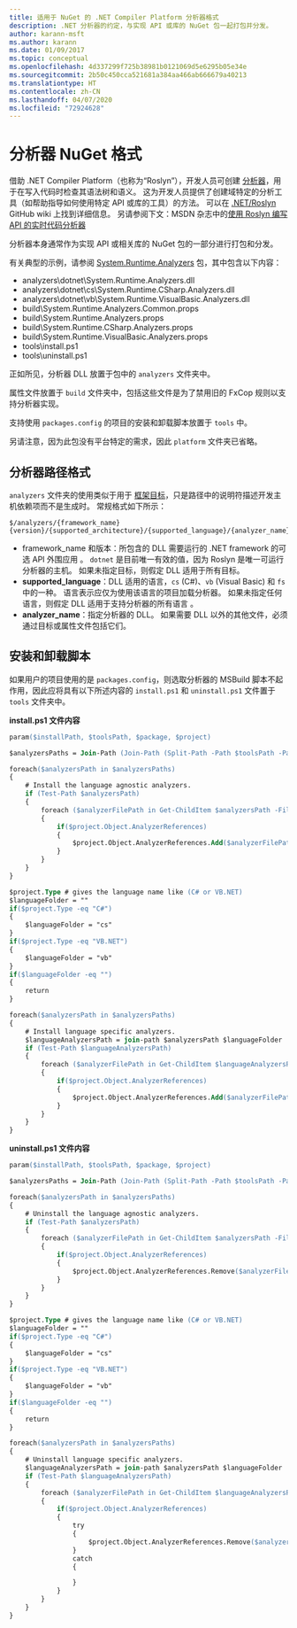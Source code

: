```yaml
---
title: 适用于 NuGet 的 .NET Compiler Platform 分析器格式
description: .NET 分析器的约定，与实现 API 或库的 NuGet 包一起打包并分发。
author: karann-msft
ms.author: karann
ms.date: 01/09/2017
ms.topic: conceptual
ms.openlocfilehash: 4d337299f725b38981b0121069d5e6295b05e34e
ms.sourcegitcommit: 2b50c450cca521681a384aa466ab666679a40213
ms.translationtype: HT
ms.contentlocale: zh-CN
ms.lasthandoff: 04/07/2020
ms.locfileid: "72924628"
---
```

# <a name="analyzer-nuget-formats"></a>分析器 NuGet 格式

借助 .NET Compiler Platform（也称为“Roslyn”），开发人员可创建 [分析器](https://github.com/dotnet/roslyn/wiki/How-To-Write-a-C%23-Analyzer-and-Code-Fix)，用于在写入代码时检查其语法树和语义。 这为开发人员提供了创建域特定的分析工具（如帮助指导如何使用特定 API 或库的工具）的方法。 可以在 [.NET/Roslyn](https://github.com/dotnet/roslyn/wiki) GitHub wiki 上找到详细信息。 另请参阅下文：MSDN 杂志中的[使用 Roslyn 编写 API 的实时代码分析器](https://msdn.microsoft.com/magazine/dn879356.aspx)

分析器本身通常作为实现 API 或相关库的 NuGet 包的一部分进行打包和分发。

有关典型的示例，请参阅 [System.Runtime.Analyzers](https://www.nuget.org/packages/System.Runtime.Analyzers) 包，其中包含以下内容：

- analyzers\dotnet\System.Runtime.Analyzers.dll
- analyzers\dotnet\cs\System.Runtime.CSharp.Analyzers.dll
- analyzers\dotnet\vb\System.Runtime.VisualBasic.Analyzers.dll
- build\System.Runtime.Analyzers.Common.props
- build\System.Runtime.Analyzers.props
- build\System.Runtime.CSharp.Analyzers.props
- build\System.Runtime.VisualBasic.Analyzers.props
- tools\install.ps1
- tools\uninstall.ps1

正如所见，分析器 DLL 放置于包中的 `analyzers` 文件夹中。

属性文件放置于 `build` 文件夹中，包括这些文件是为了禁用旧的 FxCop 规则以支持分析器实现。

支持使用 `packages.config` 的项目的安装和卸载脚本放置于 `tools` 中。

另请注意，因为此包没有平台特定的需求，因此 `platform` 文件夹已省略。


## <a name="analyzers-path-format"></a>分析器路径格式

`analyzers` 文件夹的使用类似于用于 [框架目标](../create-packages/supporting-multiple-target-frameworks.md)，只是路径中的说明符描述开发主机依赖项而不是生成时。 常规格式如下所示：

    $/analyzers/{framework_name}{version}/{supported_architecture}/{supported_language}/{analyzer_name}.dll

- framework_name 和版本：所包含的 DLL 需要运行的 .NET framework 的可选 API 外围应用    。 `dotnet` 是目前唯一有效的值，因为 Roslyn 是唯一可运行分析器的主机。 如果未指定目标，则假定 DLL 适用于所有目标。 
- **supported_language**：DLL 适用的语言，`cs` (C#)、`vb` (Visual Basic) 和 `fs` 中的一种。 语言表示应仅为使用该语言的项目加载分析器。 如果未指定任何语言，则假定 DLL 适用于支持分析器的所有语言  。
- **analyzer_name**：指定分析器的 DLL。 如果需要 DLL 以外的其他文件，必须通过目标或属性文件包括它们。


## <a name="install-and-uninstall-scripts"></a>安装和卸载脚本

如果用户的项目使用的是 `packages.config`，则选取分析器的 MSBuild 脚本不起作用，因此应将具有以下所述内容的 `install.ps1` 和 `uninstall.ps1` 文件置于 `tools` 文件夹中。

**install.ps1 文件内容**

```ps
param($installPath, $toolsPath, $package, $project)

$analyzersPaths = Join-Path (Join-Path (Split-Path -Path $toolsPath -Parent) "analyzers" ) * -Resolve

foreach($analyzersPath in $analyzersPaths)
{
    # Install the language agnostic analyzers.
    if (Test-Path $analyzersPath)
    {
        foreach ($analyzerFilePath in Get-ChildItem $analyzersPath -Filter *.dll)
        {
            if($project.Object.AnalyzerReferences)
            {
                $project.Object.AnalyzerReferences.Add($analyzerFilePath.FullName)
            }
        }
    }
}

$project.Type # gives the language name like (C# or VB.NET)
$languageFolder = ""
if($project.Type -eq "C#")
{
    $languageFolder = "cs"
}
if($project.Type -eq "VB.NET")
{
    $languageFolder = "vb"
}
if($languageFolder -eq "")
{
    return
}

foreach($analyzersPath in $analyzersPaths)
{
    # Install language specific analyzers.
    $languageAnalyzersPath = join-path $analyzersPath $languageFolder
    if (Test-Path $languageAnalyzersPath)
    {
        foreach ($analyzerFilePath in Get-ChildItem $languageAnalyzersPath -Filter *.dll)
        {
            if($project.Object.AnalyzerReferences)
            {
                $project.Object.AnalyzerReferences.Add($analyzerFilePath.FullName)
            }
        }
    }
}
```


**uninstall.ps1 文件内容**

```ps
param($installPath, $toolsPath, $package, $project)

$analyzersPaths = Join-Path (Join-Path (Split-Path -Path $toolsPath -Parent) "analyzers" ) * -Resolve

foreach($analyzersPath in $analyzersPaths)
{
    # Uninstall the language agnostic analyzers.
    if (Test-Path $analyzersPath)
    {
        foreach ($analyzerFilePath in Get-ChildItem $analyzersPath -Filter *.dll)
        {
            if($project.Object.AnalyzerReferences)
            {
                $project.Object.AnalyzerReferences.Remove($analyzerFilePath.FullName)
            }
        }
    }
}

$project.Type # gives the language name like (C# or VB.NET)
$languageFolder = ""
if($project.Type -eq "C#")
{
    $languageFolder = "cs"
}
if($project.Type -eq "VB.NET")
{
    $languageFolder = "vb"
}
if($languageFolder -eq "")
{
    return
}

foreach($analyzersPath in $analyzersPaths)
{
    # Uninstall language specific analyzers.
    $languageAnalyzersPath = join-path $analyzersPath $languageFolder
    if (Test-Path $languageAnalyzersPath)
    {
        foreach ($analyzerFilePath in Get-ChildItem $languageAnalyzersPath -Filter *.dll)
        {
            if($project.Object.AnalyzerReferences)
            {
                try
                {
                    $project.Object.AnalyzerReferences.Remove($analyzerFilePath.FullName)
                }
                catch
                {

                }
            }
        }
    }
}
```
